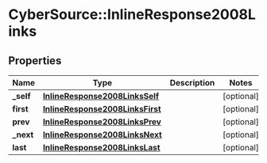 # CyberSource::InlineResponse2008Links

## Properties
Name | Type | Description | Notes
------------ | ------------- | ------------- | -------------
**_self** | [**InlineResponse2008LinksSelf**](InlineResponse2008LinksSelf.md) |  | [optional] 
**first** | [**InlineResponse2008LinksFirst**](InlineResponse2008LinksFirst.md) |  | [optional] 
**prev** | [**InlineResponse2008LinksPrev**](InlineResponse2008LinksPrev.md) |  | [optional] 
**_next** | [**InlineResponse2008LinksNext**](InlineResponse2008LinksNext.md) |  | [optional] 
**last** | [**InlineResponse2008LinksLast**](InlineResponse2008LinksLast.md) |  | [optional] 


